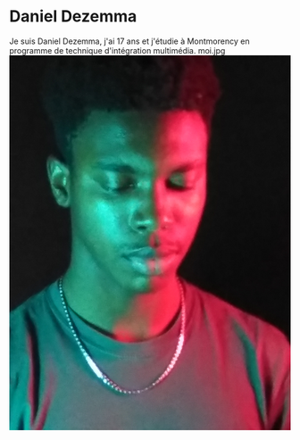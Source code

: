 # Daniel Dezemma
Je suis Daniel Dezemma, j'ai 17 ans et j'étudie à Montmorency en programme de technique d'intégration multimédia.
moi.jpg
![photo](media/moi.jpg)
